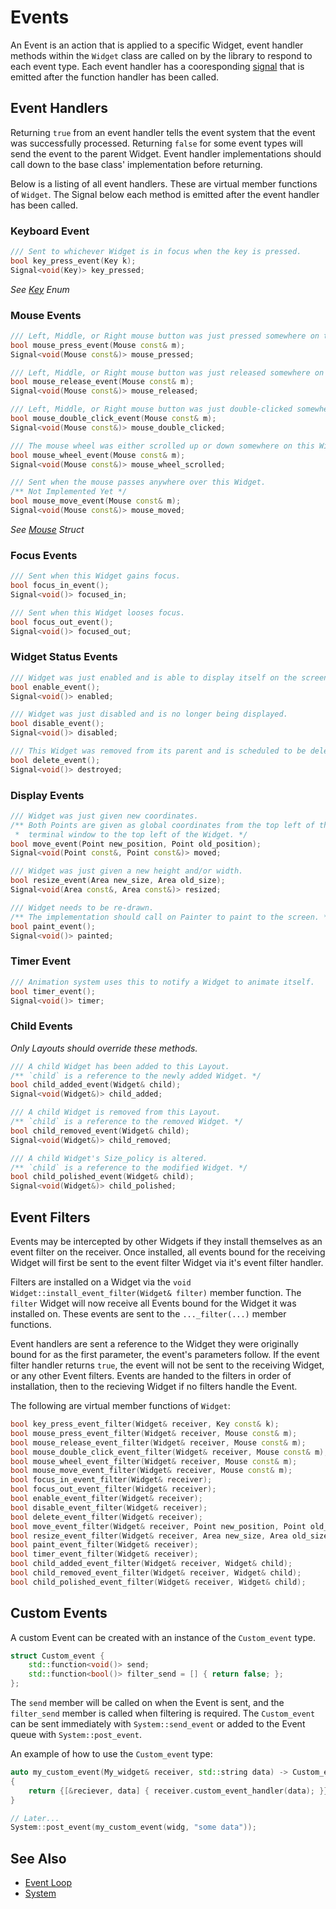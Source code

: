 # Events

An Event is an action that is applied to a specific Widget, event handler
methods within the `Widget` class are called on by the library to respond to
each event type. Each event handler has a cooresponding [signal](signals.md)
that is emitted after the function handler has been called.

## Event Handlers

Returning `true` from an event handler tells the event system that the event was
successfully processed. Returning `false` for some event types will send the
event to the parent Widget. Event handler implementations should call down to
the base class' implementation before returning.

Below is a listing of all event handlers. These are virtual member functions of
`Widget`. The Signal below each method is emitted after the event handler has
been called.

### Keyboard Event

```cpp
/// Sent to whichever Widget is in focus when the key is pressed.
bool key_press_event(Key k);
Signal<void(Key)> key_pressed;
```

*See [Key](key.md) Enum*

### Mouse Events

```cpp
/// Left, Middle, or Right mouse button was just pressed somewhere on this Widget.
bool mouse_press_event(Mouse const& m);
Signal<void(Mouse const&)> mouse_pressed;

/// Left, Middle, or Right mouse button was just released somewhere on this Widget.
bool mouse_release_event(Mouse const& m);
Signal<void(Mouse const&)> mouse_released;

/// Left, Middle, or Right mouse button was just double-clicked somewhere on this Widget.
bool mouse_double_click_event(Mouse const& m);
Signal<void(Mouse const&)> mouse_double_clicked;

/// The mouse wheel was either scrolled up or down somewhere on this Widget.
bool mouse_wheel_event(Mouse const& m);
Signal<void(Mouse const&)> mouse_wheel_scrolled;

/// Sent when the mouse passes anywhere over this Widget.
/** Not Implemented Yet */
bool mouse_move_event(Mouse const& m);
Signal<void(Mouse const&)> mouse_moved;
```

*See [Mouse](mouse.md) Struct*

### Focus Events

```cpp
/// Sent when this Widget gains focus.
bool focus_in_event();
Signal<void()> focused_in;

/// Sent when this Widget looses focus.
bool focus_out_event();
Signal<void()> focused_out;
```

### Widget Status Events

```cpp
/// Widget was just enabled and is able to display itself on the screen.
bool enable_event();
Signal<void()> enabled;

/// Widget was just disabled and is no longer being displayed.
bool disable_event();
Signal<void()> disabled;

/// This Widget was removed from its parent and is scheduled to be deleted after this event is processed.
bool delete_event();
Signal<void()> destroyed;
```

### Display Events

```cpp
/// Widget was just given new coordinates.
/** Both Points are given as global coordinates from the top left of the
 *  terminal window to the top left of the Widget. */
bool move_event(Point new_position, Point old_position);
Signal<void(Point const&, Point const&)> moved;

/// Widget was just given a new height and/or width.
bool resize_event(Area new_size, Area old_size);
Signal<void(Area const&, Area const&)> resized;

/// Widget needs to be re-drawn.
/** The implementation should call on Painter to paint to the screen. */
bool paint_event();
Signal<void()> painted;
```

### Timer Event

```cpp
/// Animation system uses this to notify a Widget to animate itself.
bool timer_event();
Signal<void()> timer;
```

### Child Events

*Only Layouts should override these methods.*

```cpp
/// A child Widget has been added to this Layout.
/** `child` is a reference to the newly added Widget. */
bool child_added_event(Widget& child);
Signal<void(Widget&)> child_added;

/// A child Widget is removed from this Layout.
/** `child` is a reference to the removed Widget. */
bool child_removed_event(Widget& child);
Signal<void(Widget&)> child_removed;

/// A child Widget's Size_policy is altered.
/** `child` is a reference to the modified Widget. */
bool child_polished_event(Widget& child);
Signal<void(Widget&)> child_polished;
```

## Event Filters

Events may be intercepted by other Widgets if they install themselves as an
event filter on the receiver. Once installed, all events bound for the receiving
Widget will first be sent to the event filter Widget via it's event filter
handler.

Filters are installed on a Widget via the `void
Widget::install_event_filter(Widget& filter)` member function. The `filter`
Widget will now receive all Events bound for the Widget it was installed on.
These events are sent to the `..._filter(...)` member functions.

Event handlers are sent a reference to the Widget they were originally bound for
as the first parameter, the event's parameters follow.  If the event filter
handler returns `true`, the event will not be sent to the receiving Widget, or
any other Event filters. Events are handed to the filters in order of
installation, then to the recieving Widget if no filters handle the Event.

The following are virtual member functions of `Widget`:

```cpp
bool key_press_event_filter(Widget& receiver, Key const& k);
bool mouse_press_event_filter(Widget& receiver, Mouse const& m);
bool mouse_release_event_filter(Widget& receiver, Mouse const& m);
bool mouse_double_click_event_filter(Widget& receiver, Mouse const& m);
bool mouse_wheel_event_filter(Widget& receiver, Mouse const& m);
bool mouse_move_event_filter(Widget& receiver, Mouse const& m);
bool focus_in_event_filter(Widget& receiver);
bool focus_out_event_filter(Widget& receiver);
bool enable_event_filter(Widget& receiver);
bool disable_event_filter(Widget& receiver);
bool delete_event_filter(Widget& receiver);
bool move_event_filter(Widget& receiver, Point new_position, Point old_position);
bool resize_event_filter(Widget& receiver, Area new_size, Area old_size);
bool paint_event_filter(Widget& receiver);
bool timer_event_filter(Widget& receiver);
bool child_added_event_filter(Widget& receiver, Widget& child);
bool child_removed_event_filter(Widget& receiver, Widget& child);
bool child_polished_event_filter(Widget& receiver, Widget& child);
```

## Custom Events

A custom Event can be created with an instance of the `Custom_event` type.

```cpp
struct Custom_event {
    std::function<void()> send;
    std::function<bool()> filter_send = [] { return false; };
};
```

The `send` member will be called on when the Event is sent, and the
`filter_send` member is called when filtering is required. The `Custom_event`
can be sent immediately with `System::send_event` or added to the Event queue
with `System::post_event`.

An example of how to use the `Custom_event` type:

```cpp
auto my_custom_event(My_widget& receiver, std::string data) -> Custom_event
{
    return {[&reciever, data] { receiver.custom_event_handler(data); }};
}

// Later...
System::post_event(my_custom_event(widg, "some data"));
```

## See Also

- [Event Loop](event-loop.md)
- [System](system.md)
